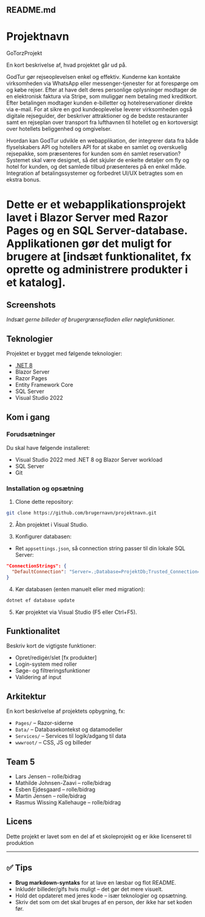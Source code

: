 

## README.md

# Projektnavn
GoTorzProjekt

En kort beskrivelse af, hvad projektet går ud på.

GodTur gør rejseoplevelsen enkel og effektiv. Kunderne kan kontakte virksomheden via WhatsApp eller messenger-tjenester for at forespørge om og købe rejser. Efter at have delt deres personlige oplysninger modtager de en elektronisk faktura via Stripe, som muliggør nem betaling med kreditkort. Efter betalingen modtager kunden e-billetter og hotelreservationer direkte via e-mail.
For at sikre en god kundeoplevelse leverer virksomheden også digitale rejseguider, der beskriver attraktioner og de bedste restauranter samt en rejseplan over transport fra lufthavnen til hotellet og en kortoversigt over hotellets beliggenhed og omgivelser.

Hvordan kan GodTur udvikle en webapplikation, der integrerer data fra både flyselskabers API og hotellers API for at skabe en samlet og overskuelig rejsepakke, som præsenteres for kunden som én samlet
reservation? Systemet skal være designet, så det skjuler de enkelte detaljer om fly og hotel for kunden, og det samlede tilbud præsenteres på en enkel måde. Integration af betalingssystemer og forbedret UI/UX betragtes som en ekstra bonus.

# Dette er et webapplikationsprojekt lavet i Blazor Server med Razor Pages og en SQL Server-database. Applikationen gør det muligt for brugere at [indsæt funktionalitet, fx oprette og administrere produkter i et katalog].

##  Screenshots

*Indsæt gerne billeder af brugergrænsefladen eller nøglefunktioner.*

##  Teknologier

Projektet er bygget med følgende teknologier:

- [.NET 8](https://dotnet.microsoft.com/)
- Blazor Server
- Razor Pages
- Entity Framework Core
- SQL Server
- Visual Studio 2022

##  Kom i gang

### Forudsætninger

Du skal have følgende installeret:

- Visual Studio 2022 med .NET 8 og Blazor Server workload
- SQL Server
- Git

### Installation og opsætning

1. Clone dette repository:

```bash
git clone https://github.com/brugernavn/projektnavn.git
````

2. Åbn projektet i Visual Studio.

3. Konfigurer databasen:

* Ret `appsettings.json`, så connection string passer til din lokale SQL Server:

```json
"ConnectionStrings": {
  "DefaultConnection": "Server=.;Database=ProjektDb;Trusted_Connection=True;"
}
```

4. Kør databasen (enten manuelt eller med migration):

```bash
dotnet ef database update
```

5. Kør projektet via Visual Studio (F5 eller Ctrl+F5).

##  Funktionalitet

Beskriv kort de vigtigste funktioner:

* Opret/redigér/slet \[fx produkter]
* Login-system med roller
* Søge- og filtreringsfunktioner
* Validering af input

##  Arkitektur

En kort beskrivelse af projektets opbygning, fx:

* `Pages/` – Razor-siderne
* `Data/` – Databasekontekst og datamodeller
* `Services/` – Services til logik/adgang til data
* `wwwroot/` – CSS, JS og billeder

##  Team 5

* Lars Jensen – rolle/bidrag
* Mathilde Johnsen-Zaavi – rolle/bidrag
* Esben Ejdesgaard – rolle/bidrag
* Martin Jensen – rolle/bidrag
* Rasmus Wissing Kallehauge – rolle/bidrag

##  Licens

Dette projekt er lavet som en del af et skoleprojekt og er ikke licenseret til produktion

---

## ✅ Tips

* **Brug markdown-syntaks** for at lave en læsbar og flot README.
* Inkludér billeder/gifs hvis muligt – det gør det mere visuelt.
* Hold det opdateret med jeres kode – især teknologier og opsætning.
* Skriv det som om det skal bruges af en person, der ikke har set koden før.

